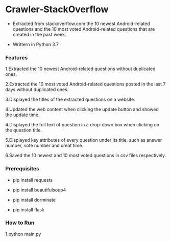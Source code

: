 # Crawler-StackOverflow
- Extracted from stackoverflow.com the 10 newest Android-related questions and the 10 most voted Android-related questions that are created in the past week.

- Writtern in Python 3.7

### Features
1.Extracted the 10 newest Android-related questions without duplicated ones.

2.Extracted the 10 most voted Android-related questions posted in the last 7 days without duplicated ones.

3.Displayed the titles of the extracted questions on a website.

4.Updated the web content when clicking the update button and showed the update time.<new>
  
4.Displayed the full text of question in a drop-down box when clicking on the question title.

5.Displayed key attributes of every question under its title, such as answer number, vote number and creat time.<new>
  
6.Saved the 10 newest and 10 most voted questions in csv files respectively.<new>

### Prerequisites
- pip install requests

- pip install beautifulsoup4

- pip install dorminate

- pip install flask

### How to Run
1.python main.py
